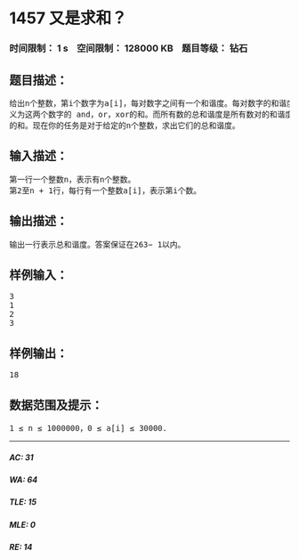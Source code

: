# 1457 又是求和？   
### 时间限制： 1 s&nbsp;&nbsp;&nbsp;&nbsp;空间限制： 128000 KB&nbsp;&nbsp;&nbsp;&nbsp;题目等级： 钻石  
## 题目描述：  

<pre>
给出n个整数，第i个数字为a[i]，每对数字之间有一个和谐度。每对数字的和谐度定  
义为这两个数字的 and，or，xor的和。而所有数的总和谐度是所有数对的和谐度  
的和。现在你的任务是对于给定的n个整数，求出它们的总和谐度。
</pre>
  
  
## 输入描述：  

<pre>
第一行一个整数n，表示有n个整数。  
第2至n + 1行，每行有一个整数a[i]，表示第i个数。
</pre>
  
  
## 输出描述：  

<pre>
输出一行表示总和谐度。答案保证在263− 1以内。
</pre>
  
  
## 样例输入：  

<pre>
3  
1  
2  
3
</pre>
  
  
## 样例输出：  

<pre>
18
</pre>
  
  
## 数据范围及提示：  

<pre>
1 ≤ n ≤ 1000000，0 ≤ a[i] ≤ 30000.
</pre>
  
  
***  

##### AC: 31  
##### WA: 64  
##### TLE: 15  
##### MLE: 0  
##### RE: 14  
